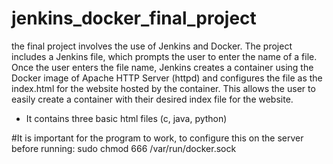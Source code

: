 # jenkins_docker_final_project
the final project involves the use of Jenkins and Docker. The project includes a Jenkins file, 
which prompts the user to enter the name of a file. Once the user enters the file name, Jenkins 
creates a container using the Docker image of Apache HTTP Server (httpd) and configures the file 
as the index.html for the website hosted by the container. This allows the user to easily create a container
with their desired index file for the website.

* It contains three basic html files (c, java, python)

#It is important for the program to work, to configure this on the server before running: sudo chmod 666 /var/run/docker.sock
